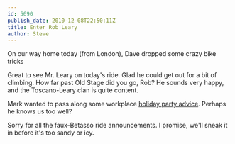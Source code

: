 ```yaml
---
id: 5690
publish_date: 2010-12-08T22:50:11Z
title: Enter Rob Leary
author: Steve
---
```

On our way home today (from London), Dave dropped some crazy bike tricks

Great to see Mr. Leary on today's ride. Glad he could get out for a bit of climbing. How far past Old Stage did you go, Rob? He sounds very happy, and the Toscano-Leary clan is quite content.

Mark wanted to pass along some workplace [holiday party advice](http://finance.yahoo.com/career-work/article/111487/how-not-to-behave-at-the-office-party?mod=career-worklife_balance). Perhaps he knows us too well?

Sorry for all the faux-Betasso ride announcements. I promise, we'll sneak it in before it's too sandy or icy.